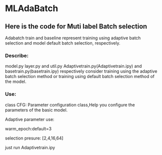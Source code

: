# MLAdaBatch

## Here is the code for Muti label Batch selection
Adabatch train and baseline represent training using adaptive batch selection and model default batch selection, respectively.
### Describe:
model.py layer.py and util.py
Adaptivetrain.py(Adaptivetrain.ipy) and basetrain.py(basetrain.ipy) respectively consider training using the adaptive batch selection method or training using default batch selection method of the model.
### Use:
class CFG: Parameter configuration class,Help you configure the parameters of the basic model.

Adaptive parameter use:

warm_epoch:default=3

selection presure: [2,4,16,64]

just run Adaptivetrain.ipy



